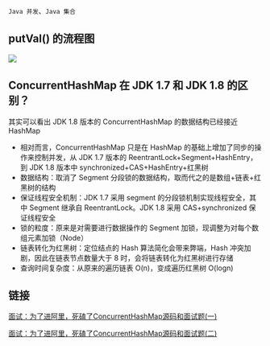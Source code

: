 `Java 并发`、`Java 集合`

## putVal() 的流程图

![](../assets/ConcurrentHashMap.png)

## ConcurrentHashMap 在 JDK 1.7 和 JDK 1.8 的区别？

其实可以看出 JDK 1.8 版本的 ConcurrentHashMap 的数据结构已经接近 HashMap

- 相对而言，ConcurrentHashMap 只是在 HashMap 的基础上增加了同步的操作来控制并发，从 JDK 1.7 版本的 ReentrantLock+Segment+HashEntry，到 JDK 1.8 版本中 synchronized+CAS+HashEntry+红黑树
- 数据结构：取消了 Segment 分段锁的数据结构，取而代之的是数组+链表+红黑树的结构
- 保证线程安全机制：JDK 1.7 采用 segment 的分段锁机制实现线程安全，其中 Segment 继承自 ReentrantLock。JDK 1.8 采用 CAS+synchronized 保证线程安全
- 锁的粒度：原来是对需要进行数据操作的 Segment 加锁，现调整为对每个数组元素加锁（Node）
- 链表转化为红黑树：定位结点的 Hash 算法简化会带来弊端，Hash 冲突加剧，因此在链表节点数量大于 8 时，会将链表转化为红黑树进行存储
- 查询时间复杂度：从原来的遍历链表 O(n)，变成遍历红黑树 O(logn)

## 链接

[面试：为了进阿里，死磕了ConcurrentHashMap源码和面试题(一)](https://segmentfault.com/a/1190000024432650)

[面试：为了进阿里，死磕了ConcurrentHashMap源码和面试题(二)](https://segmentfault.com/a/1190000024439085)

